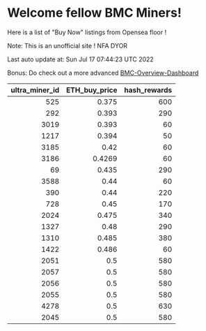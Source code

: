 # Welcome fellow BMC Miners!
Here is a list of "Buy Now" listings from Opensea floor !

Note: This is an unofficial site ! NFA DYOR

Last auto update at: Sun Jul 17 07:44:23 UTC 2022

Bonus: Do check out a more advanced [BMC-Overview-Dashboard](https://dune.com/defifunk/BMC-Overview-Dashboard)


|   ultra_miner_id |   ETH_buy_price |   hash_rewards |
|-----------------:|----------------:|---------------:|
|              525 |          0.375  |            600 |
|              292 |          0.393  |            290 |
|             3019 |          0.393  |             60 |
|             1217 |          0.394  |             50 |
|             3185 |          0.42   |             60 |
|             3186 |          0.4269 |             60 |
|               69 |          0.435  |            290 |
|             3588 |          0.44   |             60 |
|              390 |          0.44   |            220 |
|              728 |          0.45   |            170 |
|             2024 |          0.475  |            340 |
|             1327 |          0.48   |            290 |
|             1310 |          0.485  |            380 |
|             1422 |          0.486  |             60 |
|             2051 |          0.5    |            580 |
|             2057 |          0.5    |            580 |
|             2056 |          0.5    |            580 |
|             2055 |          0.5    |            580 |
|             4278 |          0.5    |            630 |
|             2045 |          0.5    |            580 |